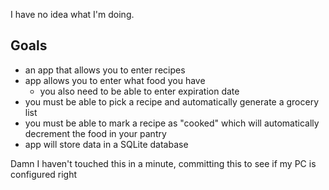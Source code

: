 I have no idea what I'm doing.
## Goals
* an app that allows you to enter recipes
* app allows you to enter what food you have
  * you also need to be able to enter expiration date
* you must be able to pick a recipe and automatically generate a grocery list
* you must be able to mark a recipe as "cooked" which will automatically decrement the food in your pantry
* app will store data in a SQLite database


Damn I haven't touched this in a minute, committing this to see if my PC is configured right
